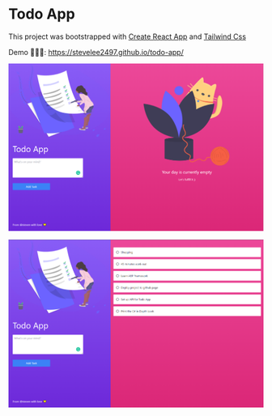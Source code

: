 # Todo App

This project was bootstrapped with [Create React App](https://github.com/facebook/create-react-app) and [Tailwind Css](https://tailwindcss.com/)

Demo 🚀🚀🚀: https://stevelee2497.github.io/todo-app/

![blank page](https://github.com/stevelee2497/todo-app/blob/master/screenshots/sc_01.png?raw=true)

![blank page](https://github.com/stevelee2497/todo-app/blob/master/screenshots/sc_02.png?raw=true)
